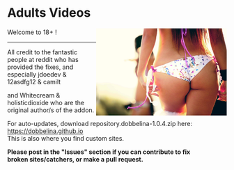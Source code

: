 # Adults Videos

<img src="https://github.com/Habib4326/televizo_playlist/blob/main/fanart(8).jpg" width="300" align="right">



Welcome to 18+ !





---
All credit to the fantastic people at reddit who has provided the fixes, and especially jdoedev & 12asdfg12 & camilt


and Whitecream & holisticdioxide who are the original author/s of the addon.

For auto-updates, download repository.dobbelina-1.0.4.zip here: https://dobbelina.github.io  
This is also where you find custom sites.

**Please post in the "Issues" section if you can contribute to fix   
broken sites/catchers, or make a pull request.**






